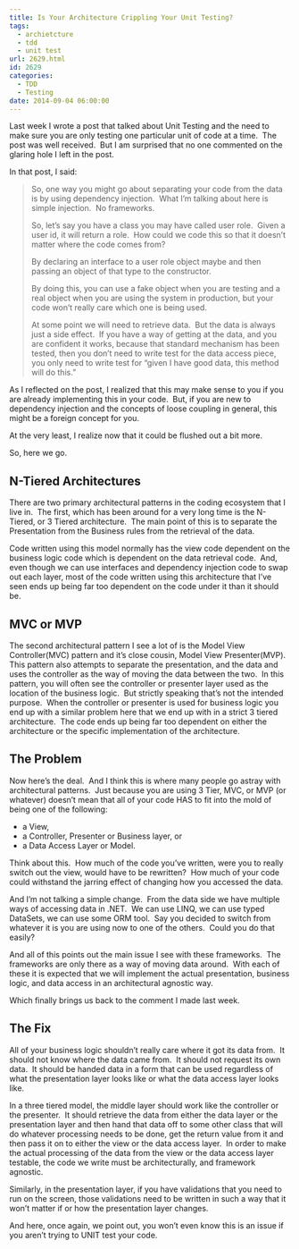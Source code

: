 ```yaml
---
title: Is Your Architecture Crippling Your Unit Testing?
tags:
  - archietcture
  - tdd
  - unit test
url: 2629.html
id: 2629
categories:
  - TDD
  - Testing
date: 2014-09-04 06:00:00
---
```


Last week I wrote a post that talked about Unit Testing and the need to make sure you are only testing one particular unit of code at a time.  The post was well received.  But I am surprised that no one commented on the glaring hole I left in the post.

In that post, I said:

> So, one way you might go about separating your code from the data is by using dependency injection.  What I’m talking about here is simple injection.  No frameworks.
> 
> So, let’s say you have a class you may have called user role.  Given a user id, it will return a role.  How could we code this so that it doesn’t matter where the code comes from?
> 
> By declaring an interface to a user role object maybe and then passing an object of that type to the constructor.
> 
> By doing this, you can use a fake object when you are testing and a real object when you are using the system in production, but your code won’t really care which one is being used.
> 
> At some point we will need to retrieve data.  But the data is always just a side effect.  If you have a way of getting at the data, and you are confident it works, because that standard mechanism has been tested, then you don’t need to write test for the data access piece, you only need to write test for “given I have good data, this method will do this.”

As I reflected on the post, I realized that this may make sense to you if you are already implementing this in your code.  But, if you are new to dependency injection and the concepts of loose coupling in general, this might be a foreign concept for you.

At the very least, I realize now that it could be flushed out a bit more.

So, here we go.

N-Tiered Architectures
----------------------

There are two primary architectural patterns in the coding ecosystem that I live in.  The first, which has been around for a very long time is the N-Tiered, or 3 Tiered architecture.  The main point of this is to separate the Presentation from the Business rules from the retrieval of the data.

Code written using this model normally has the view code dependent on the business logic code which is dependent on the data retrieval code.  And, even though we can use interfaces and dependency injection code to swap out each layer, most of the code written using this architecture that I’ve seen ends up being far too dependent on the code under it than it should be.

MVC or MVP
----------

The second architectural pattern I see a lot of is the Model View Controller(MVC) pattern and it’s close cousin, Model View Presenter(MVP).  This pattern also attempts to separate the presentation, and the data and uses the controller as the way of moving the data between the two.  In this pattern, you will often see the controller or presenter layer used as the location of the business logic.  But strictly speaking that’s not the intended purpose.  When the controller or presenter is used for business logic you end up with a similar problem here that we end up with in a strict 3 tiered architecture.  The code ends up being far too dependent on either the architecture or the specific implementation of the architecture.

The Problem
-----------

Now here’s the deal.  And I think this is where many people go astray with architectural patterns.  Just because you are using 3 Tier, MVC, or MVP (or whatever) doesn’t mean that all of your code HAS to fit into the mold of being one of the following:

*   a View,
*   a Controller, Presenter or Business layer, or
*   a Data Access Layer or Model.

Think about this.  How much of the code you’ve written, were you to really switch out the view, would have to be rewritten?  How much of your code could withstand the jarring effect of changing how you accessed the data.

And I’m not talking a simple change.  From the data side we have multiple ways of accessing data in .NET.  We can use LINQ, we can use typed DataSets, we can use some ORM tool.  Say you decided to switch from whatever it is you are using now to one of the others.  Could you do that easily?

And all of this points out the main issue I see with these frameworks.  The frameworks are only there as a way of moving data around.  With each of these it is expected that we will implement the actual presentation, business logic, and data access in an architectural agnostic way.

Which finally brings us back to the comment I made last week.

The Fix
-------

All of your business logic shouldn’t really care where it got its data from.  It should not know where the data came from.  It should not request its own data.  It should be handed data in a form that can be used regardless of what the presentation layer looks like or what the data access layer looks like.

In a three tiered model, the middle layer should work like the controller or the presenter.  It should retrieve the data from either the data layer or the presentation layer and then hand that data off to some other class that will do whatever processing needs to be done, get the return value from it and then pass it on to either the view or the data access layer.  In order to make the actual processing of the data from the view or the data access layer testable, the code we write must be architecturally, and framework agnostic.

Similarly, in the presentation layer, if you have validations that you need to run on the screen, those validations need to be written in such a way that it won’t matter if or how the presentation layer changes.

And here, once again, we point out, you won’t even know this is an issue if you aren’t trying to UNIT test your code.